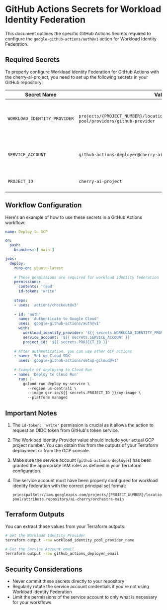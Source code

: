 # GitHub Actions Secrets for Workload Identity Federation

This document outlines the specific GitHub Actions Secrets required to configure the `google-github-actions/auth@v1` action for Workload Identity Federation.

## Required Secrets

To properly configure Workload Identity Federation for GitHub Actions with the cherry-ai-project, you need to set up the following secrets in your GitHub repository:

| Secret Name | Value Format | Description |
|-------------|--------------|-------------|
| `WORKLOAD_IDENTITY_PROVIDER` | `projects/{PROJECT_NUMBER}/locations/global/workloadIdentityPools/github-pool/providers/github-provider` | The full resource name of the Workload Identity Provider |
| `SERVICE_ACCOUNT` | `github-actions-deployer@cherry-ai-project.iam.gserviceaccount.com` | The email address of the service account to impersonate |
| `PROJECT_ID` | `cherry-ai-project` | The Google Cloud project ID |

## Workflow Configuration

Here's an example of how to use these secrets in a GitHub Actions workflow:

```yaml
name: Deploy to GCP

on:
  push:
    branches: [ main ]

jobs:
  deploy:
    runs-on: ubuntu-latest
    
    # These permissions are required for workload identity federation
    permissions:
      contents: 'read'
      id-token: 'write'
    
    steps:
    - uses: 'actions/checkout@v3'
    
    - id: 'auth'
      name: 'Authenticate to Google Cloud'
      uses: 'google-github-actions/auth@v1'
      with:
        workload_identity_provider: '${{ secrets.WORKLOAD_IDENTITY_PROVIDER }}'
        service_account: '${{ secrets.SERVICE_ACCOUNT }}'
        project_id: '${{ secrets.PROJECT_ID }}'
    
    # After authentication, you can use other GCP actions
    - name: 'Set up Cloud SDK'
      uses: 'google-github-actions/setup-gcloud@v1'
    
    # Example of deploying to Cloud Run
    - name: 'Deploy to Cloud Run'
      run: |-
        gcloud run deploy my-service \
          --region us-central1 \
          --image gcr.io/${{ secrets.PROJECT_ID }}/my-image \
          --platform managed
```

## Important Notes

1. The `id-token: 'write'` permission is crucial as it allows the action to request an OIDC token from GitHub's token service.

2. The Workload Identity Provider value should include your actual GCP project number. You can obtain this from the outputs of your Terraform deployment or from the GCP console.

3. Make sure the service account (`github-actions-deployer`) has been granted the appropriate IAM roles as defined in your Terraform configuration.

4. The service account must have been properly configured for workload identity federation with the correct principal set format:
   ```
   principalSet://iam.googleapis.com/projects/{PROJECT_NUMBER}/locations/global/workloadIdentityPools/github-pool/attribute.repository/ai-cherry/orchestra-main
   ```

## Terraform Outputs

You can extract these values from your Terraform outputs:

```bash
# Get the Workload Identity Provider
terraform output -raw workload_identity_pool_provider_name

# Get the Service Account email
terraform output -raw github_actions_deployer_email
```

## Security Considerations

- Never commit these secrets directly to your repository
- Regularly rotate the service account credentials if you're not using Workload Identity Federation
- Limit the permissions of the service account to only what is necessary for your workflows
